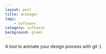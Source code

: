 ```yaml
---
layout: post
title: animager
tags:
    - software
catagory: software
background: green
---
```




A tool to animate your design process with git :)
